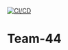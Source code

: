 [![CI/CD](https://github.com/IU-Capstone-Project-2024/Team-44/actions/workflows/main.yml/badge.svg)](https://github.com/IU-Capstone-Project-2024/Team-44/actions/workflows/main.yml)

# Team-44
